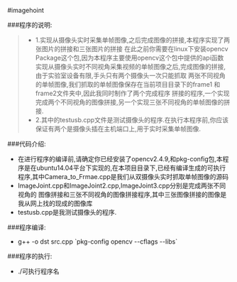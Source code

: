 #imagehoint

###程序的说明:
>* 1.实现从摄像头实时采集单帧图像,之后完成图像的拼接,本程序实现了两张图片的拼接和三张图片的拼接
在此之前你需要在linux下安装opencv Package这个包,因为本程序主要使用opencv这个包中提供的api函数
实现从摄像头实时不同视角采集视频的单帧图像之后,完成图像的拼接,由于实验室设备有限,手头只有两个摄像头一次只能抓取
两张不同视角的单帧图像,我们抓取的单帧图像保存在当前项目目录下的frame1 和 frame2文件夹中,因此我同时制作了两个完成程序
拼接的程序,一个实现完成两个不同视角的图像拼接,另一个实现三张不同视角的单帧图像的拼接.
>* 2.其中的testusb.cpp文件是测试摄像头的程序.在执行本程序前,你应该保证有两个是摄像头插在主机端口上,用于实时采集单帧图像.

###代码介绍:
* 在进行程序的编译前,请确定你已经安装了opencv2.4.9,和pkg-config包,本程序是在ubuntu14.04平台下实现的,在本项目目录下,已经有编译生成的可执行程序,其中Camera\_to\_Frmae.cpp是我们从双摄像头实时抓取单帧图像的源码         
* ImageJoint.cpp和ImageJoint2.cpp,ImageJoint3.cpp分别是完成两张不同视角的
图像拼接和三张不同视角的图像拼接程序,其中三张图像拼接的图像是我从网上找的现成的图像库
* testusb.cpp是我测试摄像头的程序.        


###程序编译:
* g++   -o   dst   src.cpp  \`pkg-config opencv --cflags --libs\` 

###程序的执行:
* ./可执行程序名



